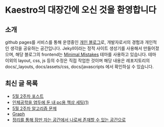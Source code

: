 # Kaestro의 대장간에 오신 것을 환영합니다

## 소개

github pages를 서비스를 통해 운영중인 [개인 블로그](https://kaestro.github.io)로, 개발자로서의 경험과 개인적인 생각을 공유하는 공간입니다. Jekyll이라는 정적 사이트 생성기를 사용해서 만들어졌으며, 해당 블로그의 frontend는 [Minimal Mistakes](https://mmistakes.github.io/minimal-mistakes/) 테마를 사용하고 있습니다. 테마 이외의 layout, css, js 등의 수정은 직접 작업한 것이며 해당 내용은 레포지토리의 docs/_layouts, docs/assets/css, docs/javascripts 에서 확인하실 수 있습니다.

## 최신 글 목록
<!-- BLOG-POST-LIST:START -->
- [5월 2주차 포스트](https://kaestro.github.io/weeklyposts/2024/05/12/Post-reviews.html)
- [인체공학을 염두에 둔 내 pc용 책상 세팅&lpar;1&rpar;](https://kaestro.github.io/%EA%B0%9C%EB%B0%9C%EC%9D%B4%EC%95%BC%EA%B8%B0/2024/05/12/Desk-setting.html)
- [5월 2주차 알고리즘 문제](https://kaestro.github.io/algorithm/2024/05/12/5%EC%9B%94-2%EC%A3%BC%EC%B0%A8-%EC%95%8C%EA%B3%A0%EB%A6%AC%EC%A6%98-%EB%AC%B8%EC%A0%9C.html)
- [Graph](https://kaestro.github.io/algorithm/2024/05/10/Graph.html)
- [정리를 통해 잠만 자는 공간에서 나로써 존재할 수 있는 공간으로](https://kaestro.github.io/%EC%8B%A0%EB%B3%80%EC%9E%A1%EA%B8%B0/2024/05/07/from-odds-and-ends-to-room.html)
<!-- BLOG-POST-LIST:END -->